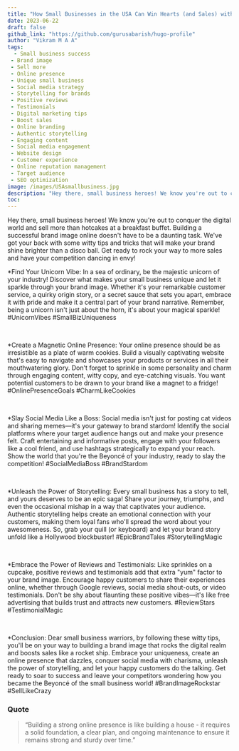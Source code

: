 ```yaml
---
title: "How Small Businesses in the USA Can Win Hearts (and Sales) with a Rockstar Brand Image!"
date: 2023-06-22
draft: false
github_link: "https://github.com/gurusabarish/hugo-profile"
author: "Vikram M A A"
tags:
  - Small business success
 - Brand image
 - Sell more
 - Online presence
 - Unique small business
 - Social media strategy
 - Storytelling for brands
 - Positive reviews
 - Testimonials
 - Digital marketing tips
 - Boost sales
 - Online branding
 - Authentic storytelling
 - Engaging content
 - Social media engagement
 - Website design
 - Customer experience
 - Online reputation management
 - Target audience
 - SEO optimization
image: /images/USAsmallbusiness.jpg
description: "Hey there, small business heroes! We know you're out to conquer the digital world and sell more than hotcakes at a breakfast buffet. Building a successful brand image online doesn't have to be a daunting task. We've got your back with some witty tips and tricks that will make your brand shine brighter than a disco ball. Get ready to rock your way to more sales and have your competition dancing in envy!"
toc: 
---
```

Hey there, small business heroes! We know you're out to conquer the digital world and sell more than hotcakes at a breakfast buffet. Building a successful brand image online doesn't have to be a daunting task. We've got your back with some witty tips and tricks that will make your brand shine brighter than a disco ball. Get ready to rock your way to more sales and have your competition dancing in envy!
<!--more-->



*Find Your Unicorn Vibe:
In a sea of ordinary, be the majestic unicorn of your industry! Discover what makes your small business unique and let it sparkle through your brand image. Whether it's your remarkable customer service, a quirky origin story, or a secret sauce that sets you apart, embrace it with pride and make it a central part of your brand narrative. Remember, being a unicorn isn't just about the horn, it's about your magical sparkle! #UnicornVibes #SmallBizUniqueness

<br>

*Create a Magnetic Online Presence:
Your online presence should be as irresistible as a plate of warm cookies. Build a visually captivating website that's easy to navigate and showcases your products or services in all their mouthwatering glory. Don't forget to sprinkle in some personality and charm through engaging content, witty copy, and eye-catching visuals. You want potential customers to be drawn to your brand like a magnet to a fridge! #OnlinePresenceGoals #CharmLikeCookies

<br>

*Slay Social Media Like a Boss:
Social media isn't just for posting cat videos and sharing memes—it's your gateway to brand stardom! Identify the social platforms where your target audience hangs out and make your presence felt. Craft entertaining and informative posts, engage with your followers like a cool friend, and use hashtags strategically to expand your reach. Show the world that you're the Beyoncé of your industry, ready to slay the competition! #SocialMediaBoss #BrandStardom

<br>

*Unleash the Power of Storytelling:
Every small business has a story to tell, and yours deserves to be an epic saga! Share your journey, triumphs, and even the occasional mishap in a way that captivates your audience. Authentic storytelling helps create an emotional connection with your customers, making them loyal fans who'll spread the word about your awesomeness. So, grab your quill (or keyboard) and let your brand story unfold like a Hollywood blockbuster! #EpicBrandTales #StorytellingMagic

<br>

*Embrace the Power of Reviews and Testimonials:
Like sprinkles on a cupcake, positive reviews and testimonials add that extra "yum" factor to your brand image. Encourage happy customers to share their experiences online, whether through Google reviews, social media shout-outs, or video testimonials. Don't be shy about flaunting these positive vibes—it's like free advertising that builds trust and attracts new customers. #ReviewStars #TestimonialMagic

<br>

*Conclusion:
Dear small business warriors, by following these witty tips, you'll be on your way to building a brand image that rocks the digital realm and boosts sales like a rocket ship. Embrace your uniqueness, create an online presence that dazzles, conquer social media with charisma, unleash the power of storytelling, and let your happy customers do the talking. Get ready to soar to success and leave your competitors wondering how you became the Beyoncé of the small business world! #BrandImageRockstar #SellLikeCrazy


### Quote


> “Building a strong online presence is like building a house - it requires a solid foundation, a clear plan, and ongoing maintenance to ensure it remains strong and sturdy over time.”</p>

